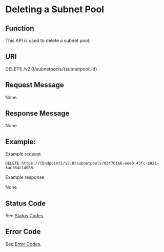 # Deleting a Subnet Pool<a name="vpc_subnetpools_0005"></a>

## Function<a name="section2581871"></a>

This API is used to delete a subnet pool.

## URI<a name="section23236845"></a>

DELETE /v2.0/subnetpools/\{subnetpool\_id\}

## Request Message<a name="section3136315"></a>

None

## Response Message<a name="section28226836"></a>

None

## Example:<a name="section52714937"></a>

Example request

```
DELETE https://{Endpoint}/v2.0/subnetpools/03f761e6-eee0-43fc-a921-8acf64c14988
```

Example response

None

## Status Code<a name="section10470352390"></a>

See  [Status Codes](status-codes.md).

## Error Code<a name="section85821649202813"></a>

See  [Error Codes](error-codes.md).


